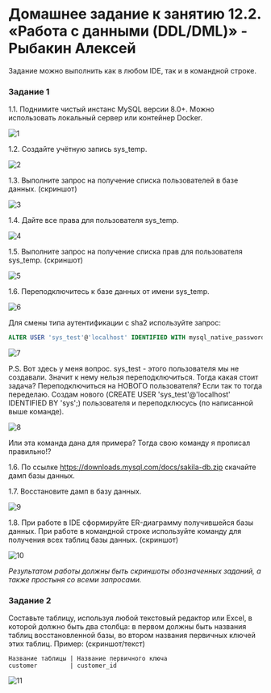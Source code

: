 # Домашнее задание к занятию 12.2. «Работа с данными (DDL/DML)» - Рыбакин Алексей

Задание можно выполнить как в любом IDE, так и в командной строке.

### Задание 1
1.1. Поднимите чистый инстанс MySQL версии 8.0+. Можно использовать локальный сервер или контейнер Docker.

![1](./img/12-2_instans.png)

1.2. Создайте учётную запись sys_temp. 

![2](./img/12-2_user-create.png)

1.3. Выполните запрос на получение списка пользователей в базе данных. (скриншот)

![3](./img/12-2_user-select.png)

1.4. Дайте все права для пользователя sys_temp. 

![4](./img/12-2_user-grant.png)

1.5. Выполните запрос на получение списка прав для пользователя sys_temp. (скриншот)

![5](./img/12-2_user-show.png)

1.6. Переподключитесь к базе данных от имени sys_temp.

![6](./img/12-2_db-source.png)

Для смены типа аутентификации с sha2 используйте запрос: 

```sql
ALTER USER 'sys_test'@'localhost' IDENTIFIED WITH mysql_native_password BY 'password';
```

![7](./img/12-2_user-alert.png)

P.S. Вот здесь у меня вопрос. sys_test - этого пользователя мы не создавали. Значит к нему нельзя переподключиться. 
Тогда какая стоит задача? Переподключиться на НОВОГО пользователя? Если так то тогда переделаю. Создам нового (CREATE USER 'sys_test'@'localhost' IDENTIFIED BY 'sys';) пользователя и переподклюсусь (по написанной выше команде).

![8](./img/12-2_user-test.png)

Или эта команда дана для примера? Тогда свою команду я прописал правильно!?

1.6. По ссылке https://downloads.mysql.com/docs/sakila-db.zip скачайте дамп базы данных.

1.7. Восстановите дамп в базу данных.

![9](./img/12-2_db-show.png)

1.8. При работе в IDE сформируйте ER-диаграмму получившейся базы данных. При работе в командной строке используйте команду для получения всех таблиц базы данных. (скриншот)

![10](./img/12-2_db-gui.png)

*Результатом работы должны быть скриншоты обозначенных заданий, а также простыня со всеми запросами.*


### Задание 2
Составьте таблицу, используя любой текстовый редактор или Excel, в которой должно быть два столбца: в первом должны быть названия таблиц восстановленной базы, во втором названия первичных ключей этих таблиц. Пример: (скриншот/текст)
```
Название таблицы | Название первичного ключа
customer         | customer_id
```

![11](./img/12-2_exel.png)
